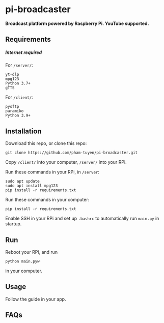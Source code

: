# pi-broadcaster

**Broadcast platform powered by Raspberry Pi. YouTube supported.**

<!-- old
![Python Version](https://img.shields.io/pypi/pyversions/paramiko?style=flat)
![Platform](https://img.shields.io/powershellgallery/p/PackageManagement)
![License](https://img.shields.io/github/license/pham-tuyen/pi-music)

This [repository](https://github.com/pham-tuyen/pi-broadcaster) and [pim-gui](https://github.com/doan08/pim-gui) are a product. This [repository](https://github.com/pham-tuyen/pi-broadcaster) is developing for the hardware [(Raspberry PI)](https://raspberrypi.com) and [pim-gui](https://github.com/doan08/pim-gui) is developing for the software (client).
-->
## Requirements
##### Internet required
For `/server/`:
```
yt-dlp
mpg123
Python 3.7+
gTTS
```
For `/client/`:
```
pysftp
paramiko
Python 3.9+
```
## Installation
Download this repo, or clone this repo:
```
git clone https://github.com/pham-tuyen/pi-broadcaster.git
```
Copy `/client/` into your computer, `/server/` into your RPi.

Run these commands in your RPi, in `/server`:
```
sudo apt update
sudo apt install mpg123
pip install -r requirements.txt
```
Run these commands in your computer:
```
pip install -r requirements.txt
```
Enable SSH in your RPi and set up `.bashrc` to automatically run `main.py` in startup.
## Run
Reboot your RPi, and run 
```
python main.pyw
```
in your computer.
## Usage
Follow the guide in your app.
## FAQs
